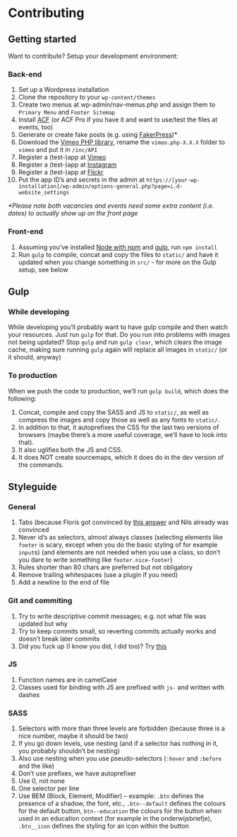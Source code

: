 # Contributing

## Getting started
Want to contribute? Setup your development environment:

### Back-end

1. Set up a Wordpress installation
2. Clone the repository to your `wp-content/themes`
3. Create two menus at wp-admin/nav-menus.php and assign them to `Primary Menu` and `Footer Sitemap`
4. Install [ACF](https://www.advancedcustomfields.com/) (or ACF Pro if you have it and want to use/test the files at events, too)
5. Generate or create fake posts (e.g. using [FakerPress](https://wordpress.org/plugins/fakerpress/))*
6. Download the [Vimeo PHP library](https://github.com/vimeo/vimeo.php/releases), rename the `vimeo.php-X.X.X` folder to `vimeo` and put it in `/inc/API`
7. Register a (test-)app at [Vimeo](https://developer.vimeo.com/apps)
8. Register a (test-)app at [Instagram](https://www.instagram.com/developer/register/)
8. Register a (test-)app at [Flickr](https://www.flickr.com/services/apps/create/apply/)
9. Put the app ID’s and secrets in the admin at `https://[your-wp-installation]/wp-admin/options-general.php?page=i.d-website_settings`


_\*Please note both vacancies and events need some extra content (i.e. dates) to actually show up on the front page_

### Front-end

1. Assuming you’ve installed
[Node with npm](https://nodejs.org/en/) and [gulp](http://gulpjs.com/),
run `npm install`
2. Run `gulp` to compile, concat and copy the files to `static/` and have it
updated when you change something in `src/` - for more on the Gulp setup, see below

## Gulp

### While developing
While developing you’ll probably want to have gulp compile and then watch your
resources. Just run `gulp` for that.
Do you run into problems with images not being updated? Stop `gulp` and run
`gulp clear`, which clears the image cache, making sure running `gulp` again
will replace all images in `static/` (or it should, anyway)

### To production
When we push the code to production, we’ll run `gulp build`, which does the
following:

1. Concat, compile and copy the SASS and JS to `static/`, as well as compress the images and copy those as well as any fonts to `static/`.
2. In addition to that, it autoprefixes the CSS for the last two versions of browsers (maybe there’s a more useful coverage, we’ll have to look into that).
3. It also uglifies both the JS and CSS.
4. It does NOT create sourcemaps, which it does do in the dev version of the commands.


## Styleguide

### General

1. Tabs (because Floris got convinced by
	[this answer](http://softwareengineering.stackexchange.com/a/72) and Nils
	already was convinced
2. Never id’s as selectors, almost always classes (selecting elements like
	`footer` is scary, except when you do the basic styling of for example
	`input`s) (and elements are not needed when you use a class, so don’t you
	dare to write something like `footer.nice-footer`)
3. Rules shorter than 80 chars are preferred but not obligatory
4. Remove trailing whitespaces (use a plugin if you need)
5. Add a newline to the end of file

### Git and commiting

1. Try to write descriptive commit messages; e.g. not what file was updated but
why
2. Try to keep commits small, so reverting commits actually works and doesn’t
break later commits
3. Did you fuck up (I know you did, I did too)? Try
[this](http://sethrobertson.github.io/GitFixUm/fixup.html)

### JS

1. Function names are in camelCase
2. Classes used for binding with JS are prefixed with `js-` and written with
dashes

### SASS

1. Selectors with more than three levels are forbidden (because three is a nice
	number, maybe it should be two)
2. If you go down levels, use nesting (and if a selector has nothing in it, you
	probably shouldn’t be nesting)
3. Also use nesting when you use pseudo-selectors (`:hover` and `:before` and
	the like)
3. Don’t use prefixes, we have autoprefixer
4. Use 0, not none
5. One selector per line
6. Use BEM (Block, Element, Modifier) – example: `.btn` defines the presence of
	a shadow, the font, etc., `.btn--default` defines the colours for the default
	button, `btn--education` the colours for the button when used in an education
	context (for example in the onderwijsbriefje), `.btn__icon` defines the
	styling for an icon within the button
